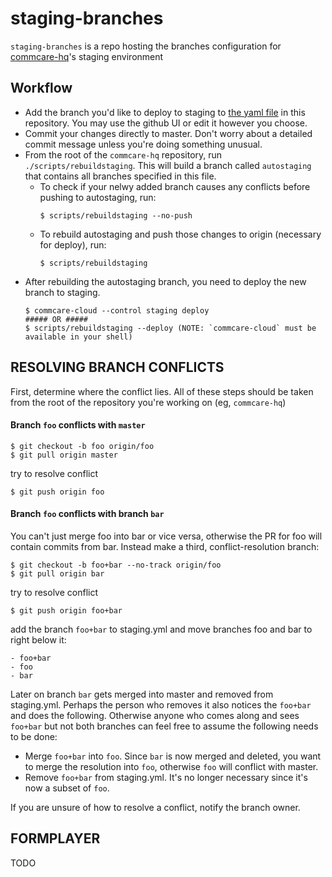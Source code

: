 # staging-branches

`staging-branches` is a repo hosting the branches configuration for [commcare-hq](https://github.com/dimagi/commcare-hq/)'s staging environment

## Workflow

* Add the branch you'd like to deploy to staging to [the yaml file](https://github.com/dimagi/staging-branches/blob/main/commcare-hq-staging.yml) in this repository. You may use the github UI or edit it however you choose.
* Commit your changes directly to master.  Don't worry about a detailed commit message unless you're doing something unusual.
* From the root of the `commcare-hq` repository, run `./scripts/rebuildstaging`.  This will build a branch called `autostaging` that contains all branches specified in this file.
  * To check if your nelwy added branch causes any conflicts before pushing to autostaging, run:
    ```
    $ scripts/rebuildstaging --no-push
    ```
  * To rebuild autostaging and push those changes to origin (necessary for deploy), run:
     ```
     $ scripts/rebuildstaging
     ```
* After rebuilding the autostaging branch, you need to deploy the new branch to staging.
  ```
  $ commcare-cloud --control staging deploy
  ##### OR #####
  $ scripts/rebuildstaging --deploy (NOTE: `commcare-cloud` must be available in your shell)
  ```

## RESOLVING BRANCH CONFLICTS

First, determine where the conflict lies.  All of these steps should be taken from the root of the repository you're working on (eg, `commcare-hq`)

#### Branch `foo` conflicts with `master`

```
$ git checkout -b foo origin/foo
$ git pull origin master
```
try to resolve conflict
```
$ git push origin foo
```

#### Branch `foo` conflicts with branch `bar`

You can't just merge foo into bar or vice versa, otherwise the PR
for foo will contain commits from bar.  Instead make a third,
conflict-resolution branch:
```
$ git checkout -b foo+bar --no-track origin/foo
$ git pull origin bar
```
try to resolve conflict
```
$ git push origin foo+bar
```
add the branch `foo+bar` to staging.yml and move branches foo and
bar to right below it:
```
- foo+bar
- foo
- bar
```

Later on branch `bar` gets merged into master and removed from staging.yml.
Perhaps the person who removes it also notices the `foo+bar` and does the
following. Otherwise anyone who comes along and sees `foo+bar` but not both
branches can feel free to assume the following needs to be done:
  * Merge `foo+bar` into `foo`. Since `bar` is now merged and deleted,
    you want to merge the resolution into `foo`, otherwise `foo` will conflict
    with master.
  * Remove `foo+bar` from staging.yml. It's no longer necessary since it's
    now a subset of `foo`.

If you are unsure of how to resolve a conflict, notify the branch owner.


## FORMPLAYER

TODO
